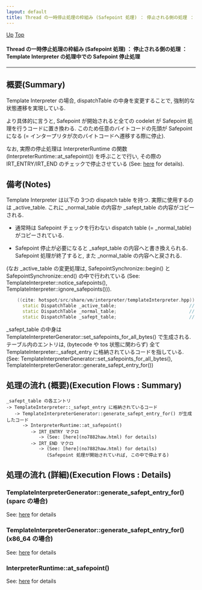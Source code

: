 ```yaml
---
layout: default
title: Thread の一時停止処理の枠組み (Safepoint 処理) ： 停止される側の処理 ： Template Interpreter の処理中での Safepoint 停止処理  
---
```

[Up](noadKcOM5n.html) [Top](../index.html)

#### Thread の一時停止処理の枠組み (Safepoint 処理) ： 停止される側の処理 ： Template Interpreter の処理中での Safepoint 停止処理  

--- 
## 概要(Summary)
Template Interpreter の場合, dispatchTable の中身を変更することで, 強制的な状態遷移を実現している.

より具体的に言うと, Safepoint が開始されると全ての codelet が Safepoint 処理を行うコードに置き換わる.
このため任意のバイトコードの先頭が Safepoint になる
(= インタープリタが次のバイトコードへ遷移する際に停止).

なお, 実際の停止処理は InterpreterRuntime の関数 (InterpreterRuntime::at_safepoint()) を呼ぶことで行い,
その際の IRT_ENTRY/IRT_END のチェックで停止させている
(See: [here](no7882haw.html) for details).

## 備考(Notes)
Template Interpreter は以下の 3つの dispatch table を持つ.
実際に使用するのは _active_table.
これに _normal_table の内容か _safept_table の内容がコピーされる.

* 通常時は Safepoint チェックを行わない dispatch table (= _normal_table) がコピーされている.

* Safepoint 停止が必要になると _safept_table の内容へと書き換えられる.
  Safepoint 処理が終了すると, また _normal_table の内容へと戻される.

(なお _active_table の変更処理は, SafepointSynchronize::begin() と SafepointSynchronize::end() の中で行われている
 (See: TemplateInterpreter::notice_safepoints(), TemplateInterpreter::ignore_safepoints())).


```cpp
    ((cite: hotspot/src/share/vm/interpreter/templateInterpreter.hpp))
      static DispatchTable _active_table;                           // the active    dispatch table (used by the interpreter for dispatch)
      static DispatchTable _normal_table;                           // the normal    dispatch table (used to set the active table in normal mode)
      static DispatchTable _safept_table;                           // the safepoint dispatch table (used to set the active table for safepoints)
```

_safept_table の中身は TemplateInterpreterGenerator::set_safepoints_for_all_bytes() で生成される.
テーブル内のエントリは, (bytecode や tos 状態に関わらず) 全て TemplateInterpreter::_safept_entry に格納されているコードを指している.
(See: TemplateInterpreterGenerator::set_safepoints_for_all_bytes(),
      TemplateInterpreterGenerator::generate_safept_entry_for())


## 処理の流れ (概要)(Execution Flows : Summary)
```
_safept_table の各エントリ
-> TemplateInterpreter::_safept_entry に格納されているコード
   -> TemplateInterpreterGenerator::generate_safept_entry_for() が生成したコード
      -> InterpreterRuntime::at_safepoint()
         -> IRT_ENTRY マクロ
            -> (See: [here](no7882haw.html) for details)
         -> IRT_END マクロ
            -> (See: [here](no7882haw.html) for details)
               (Safepoint 処理が開始されていれば, この中で停止する)
```


## 処理の流れ (詳細)(Execution Flows : Details)
### TemplateInterpreterGenerator::generate_safept_entry_for()  (sparc の場合)
See: [here](no3059A3y.html) for details
### TemplateInterpreterGenerator::generate_safept_entry_for()  (x86_64 の場合)
See: [here](no3059yAC.html) for details
### InterpreterRuntime::at_safepoint()
See: [here](no7882eXb.html) for details






